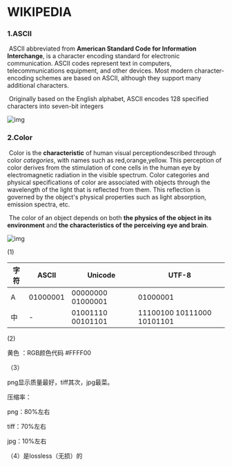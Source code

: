 # WIKIPEDIA

### 1.ASCII

​       ASCII abbreviated from **American Standard Code for Information Interchange**, is a character encoding standard for electronic communication. ASCII codes represent text in computers, telecommunications equipment, and other devices. Most modern character-encoding schemes are based on ASCII, although they support many additional characters.

​      Originally based on the English alphabet, ASCII encodes 128 specified characters into seven-bit integers

![img](https://upload.wikimedia.org/wikipedia/commons/thumb/c/cf/USASCII_code_chart.png/1280px-USASCII_code_chart.png)

### 2.Color

​       Color is the **characteristic** of human visual perceptiondescribed through color *categories*, with names such as red,orange,yellow. This perception of color derives from the stimulation of cone cells in the human eye by electromagnetic radiation in the visible spectrum. Color categories and physical specifications of color are associated with objects through the wavelength of the light that is reflected from them. This reflection is governed by the object's physical properties such as light absorption, emission spectra, etc.

​      The color of an object depends on both **the physics of the object in its environment** and **the characteristics of the perceiving eye and brain**.

![img](https://upload.wikimedia.org/wikipedia/commons/thumb/8/80/Nasir-al_molk_-1.jpg/1280px-Nasir-al_molk_-1.jpg)



(1)

| 字符 | ASCII    | Unicode           | UTF-8                      |
| ---- | -------- | ----------------- | -------------------------- |
| A    | 01000001 | 00000000 01000001 | 01000001                   |
| 中   | -        | 01001110 00101101 | 11100100 10111000 10101101 |

(2)

黄色 ：RGB颜色代码 #FFFF00

（3）

png显示质量最好，tiff其次，jpg最菜。

压缩率：

png：80%左右

tiff：70%左右

jpg：10%左右

（4）是lossless（无损）的